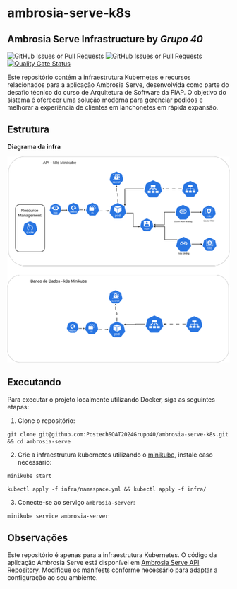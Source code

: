 # ambrosia-serve-k8s

## Ambrosia Serve Infrastructure by **_Grupo 40_**

![GitHub Issues or Pull Requests](https://img.shields.io/github/issues/PostechSOAT2024Grupo40/ambrosia-serve-k8s)
![GitHub Issues or Pull Requests](https://img.shields.io/github/issues-pr/PostechSOAT2024Grupo40/ambrosia-serve-k8s)
[![Quality Gate Status](https://sonarcloud.io/api/project_badges/measure?project=PostechSOAT2024Grupo40_ambrosia-serve-k8s&metric=alert_status)](https://sonarcloud.io/summary/new_code?id=PostechSOAT2024Grupo40_ambrosia-serve-k8s)

Este repositório contém a infraestrutura Kubernetes e recursos relacionados para a aplicação Ambrosia Serve,
desenvolvida como parte do desafio técnico do curso de Arquitetura de Software da FIAP.
O objetivo do sistema é oferecer uma solução moderna para gerenciar pedidos e melhorar a experiência de clientes em
lanchonetes em rápida expansão.

## Estrutura

**Diagrama da infra**
<p align="center">
  <img src="docs/k8s.png" />
</p>

## Executando

Para executar o projeto localmente utilizando Docker, siga as seguintes etapas:

1. Clone o repositório:

```shell
git clone git@github.com:PostechSOAT2024Grupo40/ambrosia-serve-k8s.git && cd ambrosia-serve
```

2. Crie a infraestrutura kubernetes utilizando
   o [minikube](https://minikube.sigs.k8s.io/docs/start/?arch=%2Flinux%2Fx86-64%2Fstable%2Fbinary+download), instale
   caso necessario:

```shell
minikube start
```

```shell
kubectl apply -f infra/namespace.yml && kubectl apply -f infra/
```

3. Conecte-se ao serviço `ambrosia-server`:

```shell
minikube service ambrosia-server
```

## Observações

Este repositório é apenas para a infraestrutura Kubernetes. O código da aplicação Ambrosia Serve está disponível
em [Ambrosia Serve API Repository](https://github.com/PostechSOAT2024Grupo40/ambrosia-serve).
Modifique os manifests conforme necessário para adaptar a configuração ao seu ambiente.
